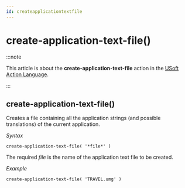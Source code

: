 ```yaml
---
id: createapplicationtextfile
---
```


# create-application-text-file()




:::note

This article is about the **create-application-text-file** action in the [USoft Action Language](/docs/Task_flow/Action_Language_reference/USoft_Action_Language.md).

:::

## **create-application-text-file()**

Creates a file containing all the application strings (and possible translations) of the current application.

*Syntax*

```
create-application-text-file( '*file*' )
```

The required *file* is the name of the application text file to be created.

*Example*

```
create-application-text-file( 'TRAVEL.umg' )
```

 